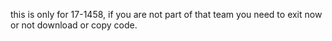 this is only for 17-1458, if you are not part of that team you need to exit now or not download or copy code.
